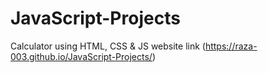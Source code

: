 # JavaScript-Projects
Calculator using HTML, CSS & JS 
website link (https://raza-003.github.io/JavaScript-Projects/)
